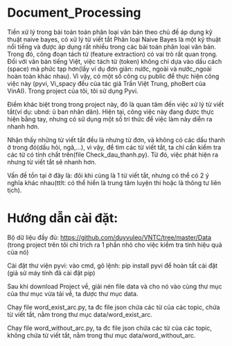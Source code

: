 # Document_Processing
Tiền xử lý trong bài toán toán phân loại văn bản theo chủ đề áp dụng kỹ thuật naive bayes, có xử lý từ viết tắt
Phân loại Naive Bayes là một kỹ thuật nổi tiếng và được áp dụng rất nhiều trong các bài toán phân loại văn bản. Trong đó, công đoạn tách từ
(feature extraction) có vai trò rất quan trọng. Đối với văn bản tiếng Việt, việc tách từ (token) không chỉ dựa vào dấu cách (space) mà phức 
tạp hơn(lấy ví dụ đơn giản: nước, ngoài và nước_ngoài hoàn toàn khác nhau). Vì vậy, có một số công cụ public để thực hiện công việc này (pyvi,
Vi_spacy đều của tác giả Trần Việt Trung, phoBert của VinAI). Trong project của tôi, tôi sử dụng Pyvi.

 Điềm khác biệt trong trong project này, đó là quan tâm đến việc xử lý từ viết tắt(ví dụ: ubnd: ủ ban nhân dân). Hiện tại, công việc này 
 đang được thực hiện bằng tay, nhưng có sử dụng một số tri thức để việc làm này diễn ra nhanh hơn.
 
 Nhận thấy những từ viết tắt đều là nhưng từ đơn, và không có các dấu thanh ở trong đó(dấu hỏi, ngã,...), vì vậy, để tìm các từ viết tắt, 
 ta chỉ cần kiểm tra các từ có tính chất trên(file Check_dau_thanh.py). Từ đó, việc phát hiện ra nhưng từ viết tắt sẽ nhanh hơn.
 
 Vấn đề tồn tại ở đây là: đôi khi cùng là 1 từ viết tắt, nhưng có thể có 2 ý nghĩa khác nhau(ttlt: có thể hiển là trung tâm luyện thi hoặc
 là thông tư liên tịch).
 
# Hướng dẫn cài đặt:
Bộ dữ liệu đầy đủ: https://github.com/duyvuleo/VNTC/tree/master/Data (trong project trên tôi chỉ trích ra 1 phần nhỏ cho việc kiểm tra tính 
hiệu quả của nó)

Cài đặt thư viện pyvi: vào cmd, gõ lệnh: pip install pyvi để hoàn tất cài đặt (giả sử máy tính đã cài đặt pip)

Sau khi download Project về, giải nén file data và cho nó vào cùng thư mục của thư mục vừa tải về, ta được thư mục data.

Chạy file word_exist_arc.py, ta đc file json chứa các từ của các topic, chứa từ viết tắt, nằm trong thư mục data/word_exist_arc.

Chạy file word_without_arc.py, ta đc file json chứa các từ của các topic, không chứa từ viết tắt, nằm trong thư mục data/word_without_arc.

